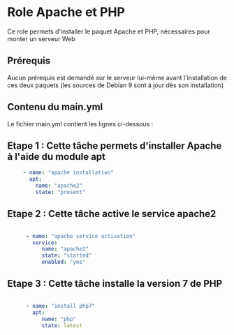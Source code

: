 Role Apache et PHP
=========

Ce role permets d'installer le paquet Apache et PHP, nécessaires pour monter un serveur Web


Prérequis
------------

Aucun prérequis est demandé sur le serveur lui-même avant l'installation de ces deux paquets (les sources de Debian 9 sont à jour dès son installation)


Contenu du main.yml
----------------

Le fichier main.yml contient les lignes ci-dessous :

## Etape 1 : Cette tâche permets d'installer Apache à l'aide du module apt

```yaml
     - name: "apache installation"
       apt:
         name: "apache2"
         state: "present"
```

## Etape 2 : Cette tâche active le service apache2

```yaml

      - name: "apache service activation"
        service:
           name: "apache2"
           state: "started"
           enabled: "yes"
 ```
           
## Etape 3 : Cette tâche installe la version 7 de PHP

```yaml

      - name: "install php7"
        apt:
           name: "php"
           state: latest
```
